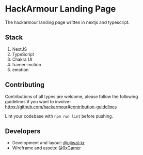 # HackArmour Landing Page
The hackarmour landing page written in nextjs and typescript.

## Stack

1. NextJS
2. TypeScript
3. Chakra UI
4. framer-motion
5. emotion

## Contributing
Contributions of all types are welcome, please follow the following guidelines if you want to involve- https://github.com/hackarmour#contribution-guidelines

Lint your codebase with `npm run lint` before pushing. 

## Developers

- Development and layout: [@ujjwal-kr](https://github.com/ujjwal-kr)
- Wireframe and assets: [@0xGamer](https://github.com/0xgamer)
